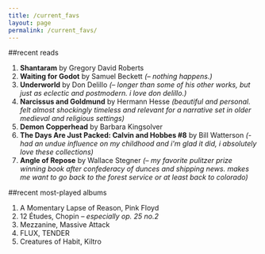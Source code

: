 ```yaml
---
title: /current_favs
layout: page
permalink: /current_favs/
---
```

##recent reads
1. **Shantaram** by Gregory David Roberts
2. **Waiting for Godot** by Samuel Beckett *(– nothing happens.)*
3. **Underworld** by Don Delillo *(– longer than some of his other works, but just as eclectic and postmodern. i love don delillo.)*
4. **Narcissus and Goldmund** by Hermann Hesse *(beautiful and personal. felt almost shockingly timeless and relevant for a narrative set in older medieval and religious settings)*
5. **Demon Copperhead** by Barbara Kingsolver
6. **The Days Are Just Packed: Calvin and Hobbes #8** by Bill Watterson *(- had an undue influence on my childhood and i'm glad it did, i absolutely love these collections)*
7. **Angle of Repose** by Wallace Stegner *(– my favorite pulitzer prize winning book after confederacy of dunces and shipping news. makes me want to go back to the forest service or at least back to colorado)*

##recent most-played albums
1. A Momentary Lapse of Reason, Pink Floyd
2. 12 Études, Chopin *– especially op. 25 no.2*
3. Mezzanine, Massive Attack
4. FLUX, TENDER
5. Creatures of Habit, Kiltro
